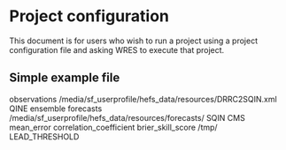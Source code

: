 # Project configuration

This document is for users who wish to run a project using a project
configuration file and asking WRES to execute that project.

## Simple example file

<?xml version="1.0" encoding="UTF-8"?>
<project>
  <inputs>
    <left>
      <type>observations</type>
      <source recursive="true" all="true" format="PI-XML">/media/sf_userprofile/hefs_data/resources/DRRC2SQIN.xml</source>
      <variable>QINE</variable>
    </left>
    <right>
      <type>ensemble forecasts</type>
      <source format="PI-XML">/media/sf_userprofile/hefs_data/resources/forecasts/</source>
      <variable>SQIN</variable>
    </right>
  </inputs>
  <conditions>
    <dates earliest="1980-01-01T00:00" latest="2010-12-23T23:59"/>
    <feature>
        <location lid="DRRC2" name="DOLORES - RICO, BLO"/>
    </feature>
  </conditions>
  <pair>
    <unit>CMS</unit>
  </pair>
  <outputs>
    <metric label="ME">mean_error</metric>
    <metric>correlation_coefficient</metric>
    <metric>brier_skill_score</metric>
    <destination type="graphic"><path>/tmp/</path>
      <graphical width="1920" height="1080">
        <plotType>LEAD_THRESHOLD</plotType>
        </graphical>
    </destination>
  </outputs>
</project>
